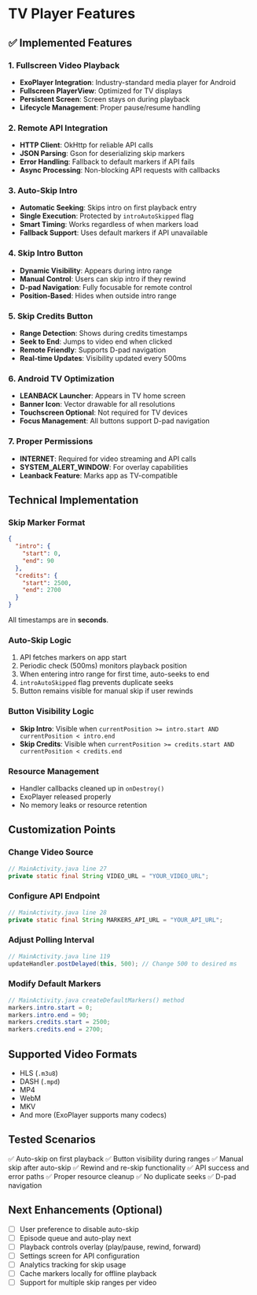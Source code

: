 # TV Player Features

## ✅ Implemented Features

### 1. Fullscreen Video Playback
- **ExoPlayer Integration**: Industry-standard media player for Android
- **Fullscreen PlayerView**: Optimized for TV displays
- **Persistent Screen**: Screen stays on during playback
- **Lifecycle Management**: Proper pause/resume handling

### 2. Remote API Integration
- **HTTP Client**: OkHttp for reliable API calls
- **JSON Parsing**: Gson for deserializing skip markers
- **Error Handling**: Fallback to default markers if API fails
- **Async Processing**: Non-blocking API requests with callbacks

### 3. Auto-Skip Intro
- **Automatic Seeking**: Skips intro on first playback entry
- **Single Execution**: Protected by `introAutoSkipped` flag
- **Smart Timing**: Works regardless of when markers load
- **Fallback Support**: Uses default markers if API unavailable

### 4. Skip Intro Button
- **Dynamic Visibility**: Appears during intro range
- **Manual Control**: Users can skip intro if they rewind
- **D-pad Navigation**: Fully focusable for remote control
- **Position-Based**: Hides when outside intro range

### 5. Skip Credits Button
- **Range Detection**: Shows during credits timestamps
- **Seek to End**: Jumps to video end when clicked
- **Remote Friendly**: Supports D-pad navigation
- **Real-time Updates**: Visibility updated every 500ms

### 6. Android TV Optimization
- **LEANBACK Launcher**: Appears in TV home screen
- **Banner Icon**: Vector drawable for all resolutions
- **Touchscreen Optional**: Not required for TV devices
- **Focus Management**: All buttons support D-pad navigation

### 7. Proper Permissions
- **INTERNET**: Required for video streaming and API calls
- **SYSTEM_ALERT_WINDOW**: For overlay capabilities
- **Leanback Feature**: Marks app as TV-compatible

## Technical Implementation

### Skip Marker Format
```json
{
  "intro": {
    "start": 0,
    "end": 90
  },
  "credits": {
    "start": 2500,
    "end": 2700
  }
}
```

All timestamps are in **seconds**.

### Auto-Skip Logic
1. API fetches markers on app start
2. Periodic check (500ms) monitors playback position
3. When entering intro range for first time, auto-seeks to end
4. `introAutoSkipped` flag prevents duplicate seeks
5. Button remains visible for manual skip if user rewinds

### Button Visibility Logic
- **Skip Intro**: Visible when `currentPosition >= intro.start AND currentPosition < intro.end`
- **Skip Credits**: Visible when `currentPosition >= credits.start AND currentPosition < credits.end`

### Resource Management
- Handler callbacks cleaned up in `onDestroy()`
- ExoPlayer released properly
- No memory leaks or resource retention

## Customization Points

### Change Video Source
```java
// MainActivity.java line 27
private static final String VIDEO_URL = "YOUR_VIDEO_URL";
```

### Configure API Endpoint
```java
// MainActivity.java line 28
private static final String MARKERS_API_URL = "YOUR_API_URL";
```

### Adjust Polling Interval
```java
// MainActivity.java line 119
updateHandler.postDelayed(this, 500); // Change 500 to desired ms
```

### Modify Default Markers
```java
// MainActivity.java createDefaultMarkers() method
markers.intro.start = 0;
markers.intro.end = 90;
markers.credits.start = 2500;
markers.credits.end = 2700;
```

## Supported Video Formats
- HLS (`.m3u8`)
- DASH (`.mpd`)
- MP4
- WebM
- MKV
- And more (ExoPlayer supports many codecs)

## Tested Scenarios
✅ Auto-skip on first playback
✅ Button visibility during ranges
✅ Manual skip after auto-skip
✅ Rewind and re-skip functionality
✅ API success and error paths
✅ Proper resource cleanup
✅ No duplicate seeks
✅ D-pad navigation

## Next Enhancements (Optional)
- [ ] User preference to disable auto-skip
- [ ] Episode queue and auto-play next
- [ ] Playback controls overlay (play/pause, rewind, forward)
- [ ] Settings screen for API configuration
- [ ] Analytics tracking for skip usage
- [ ] Cache markers locally for offline playback
- [ ] Support for multiple skip ranges per video

